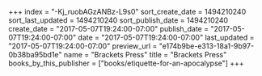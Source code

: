 +++
index = "-Kj_ruobAGzANBz-L9s0"
sort_create_date = 1494210240
sort_last_updated = 1494210240
sort_publish_date = 1494210240
create_date = "2017-05-07T19:24:00-07:00"
publish_date = "2017-05-07T19:24:00-07:00"
date = "2017-05-07T19:24:00-07:00"
last_updated = "2017-05-07T19:24:00-07:00"
preview_url = "e174b9be-e313-18a1-9b97-0b38ba95bd1e"
name = "Brackets Press"
title = "Brackets Press"
books_by_this_publisher = ["books/etiquette-for-an-apocalypse"]
+++
